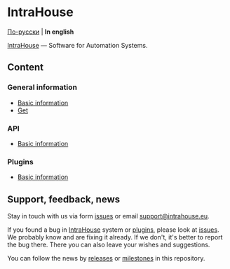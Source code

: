 # IntraHouse

[По-русски](/README.md) | **In english**

[IntraHouse](http://www.intrahouse.eu/en/) — Software for Automation Systems.


## Content


### General information

* [Basic information](/general.md)
* [Get](get.md)


### API

* [Basic information](docs/api.md)


### Plugins

* [Basic information](docs/plugins.md)


## Support, feedback, news

Stay in touch with us via form [issues](https://github.com/intrahouseio/Doc/issues) or email support@intrahouse.eu.

If you found a bug in [IntraHouse](http://www.intrahouse.eu/en/) system or
[plugins](http://www.intrahouse.eu/en/plugins/), please look at
[issues](https://github.com/intrahouseio/Doc/issues). We probably know and are fixing it already. If we don't, it's better to report the bug there. There you can also leave your wishes and suggestions.

You can follow the news by
[releases](https://github.com/intrahouseio/Doc/releases) or
[milestones](https://github.com/intrahouseio/Doc/milestones) in this repository.
